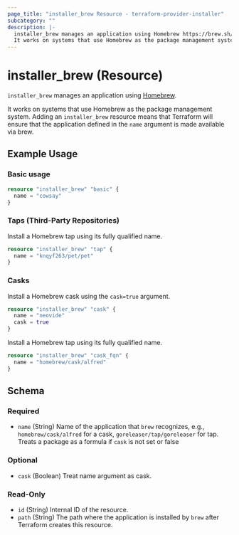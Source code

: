 ```yaml
---
page_title: "installer_brew Resource - terraform-provider-installer"
subcategory: ""
description: |-
  installer_brew manages an application using Homebrew https://brew.sh/.
  It works on systems that use Homebrew as the package management system. Adding an installer_brew resource means that Terraform will ensure that the application defined in the name argument is made available via brew.
---
```


# installer_brew (Resource)

`installer_brew` manages an application using [Homebrew](https://brew.sh/).

It works on systems that use Homebrew as the package management system. Adding an `installer_brew` resource means that Terraform will ensure that the application defined in the `name` argument is made available via brew.

## Example Usage

### Basic usage

```terraform
resource "installer_brew" "basic" {
  name = "cowsay"
}
```

### Taps (Third-Party Repositories)

Install a Homebrew tap using its fully qualified name.

```terraform
resource "installer_brew" "tap" {
  name = "knqyf263/pet/pet"
}
```

### Casks

Install a Homebrew cask using the `cask=true` argument.

```terraform
resource "installer_brew" "cask" {
  name = "neovide"
  cask = true
}
```

Install a Homebrew tap using its fully qualified name.

```terraform
resource "installer_brew" "cask_fqn" {
  name = "homebrew/cask/alfred"
}
```

<!-- schema generated by tfplugindocs -->
## Schema

### Required

- `name` (String) Name of the application that `brew` recognizes, e.g., `homebrew/cask/alfred` for a cask, `goreleaser/tap/goreleaser` for tap. Treats a package as a formula if `cask` is not set or false

### Optional

- `cask` (Boolean) Treat name argument as cask.

### Read-Only

- `id` (String) Internal ID of the resource.
- `path` (String) The path where the application is installed by `brew` after Terraform creates this resource.
